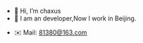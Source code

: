 - 👋 Hi, I’m chaxus
- 👀 I am an developer,Now I work in Beijing.
<!-- - 🌱 I’m currently learning FE. -->
- ✉️ Mail: 81380@163.com

<!---
chaxus/chaxus is a ✨ special ✨ repository because its `README.md` (this file) appears on your GitHub profile.
You can click the Preview link to take a look at your changes.


<div style="display:flex;flex-flow:row nowarp;">
  <img align="" height="120px" src="https://github-readme-stats.vercel.app/api?username=chaxus&hide_title=true&hide_border=true&show_icons=true&include_all_commits=true&line_height=21&bg_color=0,EC6C6C,FFD479,FFFC79,73FA79&theme=graywhite&locale=en" />
  <img align="" height="120px" src="https://github-readme-stats.vercel.app/api/top-langs/?username=chaxus&hide_title=true&hide_border=true&layout=compact&bg_color=0,73FA79,73FDFF,D783FF&theme=graywhite&locale=en" />
</div>
--->




